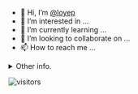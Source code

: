 - 👋 Hi, I’m [@loyep](https://github.com/loyep)
- 👀 I’m interested in ...
- 🌱 I’m currently learning ...
- 💞️ I’m looking to collaborate on ...
- 📫 How to reach me ...

<details>
  <summary>Other info.</summary>
  <br>

<!--START_SECTION:waka-->

```txt
TypeScript   3 hrs 46 mins   ████████████▒░░░░░░░░░░░░   49.09 %
Vue.js       3 hrs 6 mins    ██████████░░░░░░░░░░░░░░░   40.38 %
JSON         21 mins         █▒░░░░░░░░░░░░░░░░░░░░░░░   04.75 %
HTML         15 mins         █░░░░░░░░░░░░░░░░░░░░░░░░   03.40 %
JavaScript   3 mins          ▒░░░░░░░░░░░░░░░░░░░░░░░░   00.74 %
```

<!--END_SECTION:waka-->

</details>

![visitors](https://visitor-badge.glitch.me/badge?page_id=loyep.loyep)

